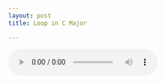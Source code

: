 ```yaml
---
layout: post
title: Loop in C Major

---
```


<audio controls>
  <source src="/assets/recs/loopinCmajor.mp3" type="audio/mpeg">
Your browser does not support the audio element.
</audio>
